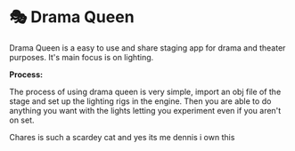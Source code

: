 # 🎭 Drama Queen

Drama Queen is a easy to use and share staging app for drama and theater purposes. It's main focus is on lighting.

**Process:**

The process of using drama queen is very simple, import an obj file of the stage and set up the lighting rigs in the engine.
Then you are able to do anything you want with the lights letting you experiment even if you aren't on set.


Chares is such a scardey cat and yes its me dennis i own this